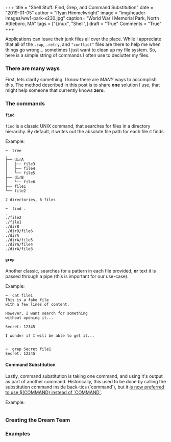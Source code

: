 +++
title  = "Shell Stuff: Find, Grep, and Command Substitution"
date   = "2019-01-05"
author = "Ryan Himmelwright"
image  = "img/header-images/ww1-park-x230.jpg"
caption= "World War I Memorial Park, North Attleboro, MA"
tags   = ["Linux", "Shell",]
draft  = "True"
Comments = "True"
+++

Applications can leave their junk files all over the place. While I
appreciate that all of the `.swp`, `.retry`, and `"conflict"` files are there to
help me when things go wrong... sometimes I just want to clean up my
file system. So, here is a simple string of commands I often use to declutter
my files.

<!--more-->

### There are many ways

First, lets clarify something. I know there are *MANY* ways to accomplish this.
The method described in this post is to share **one** solution I use, that
might help someone that currently knows **zero**.

### The commands

#### `find`

`find` is a classic UNIX command, that searches for files in a directory
hierarchy. By default, it writes out the absolute file path for each file it
finds.

Example:

```text
➜  tree
.
├── dirA
│   ├── file3
│   ├── file4
│   └── file5
├── dirB
│   └── file6
├── file1
└── file2

2 directories, 6 files

➜  find .
.
./file2
./file1
./dirB
./dirB/file6
./dirA
./dirA/file5
./dirA/file4
./dirA/file3
```

#### `grep`

Another classic, searches for a pattern in each file provided, **or** text it
is passed through a pipe (this is important for our use-case).

Example:

```text
➜  cat file1
This is a fake file
with a few lines of content.

However, I want search for something
without opening it...

Secret: 12345

I wonder if I will be able to get it...


➜  grep Secret file1
Secret: 12345
```

#### Command Substitution

Lastly, command substitution is taking one command, and using it's output as
part of another command. Historically, this used to be done by calling the
substitution command inside back-tics (\`command\`), but it [is now preferred to
use $(COMMAND) instead of \`COMMAND\`](http://mywiki.wooledge.org/BashFAQ/082).

Example:

```text

```

### Creating the Dream Team

### Examples

